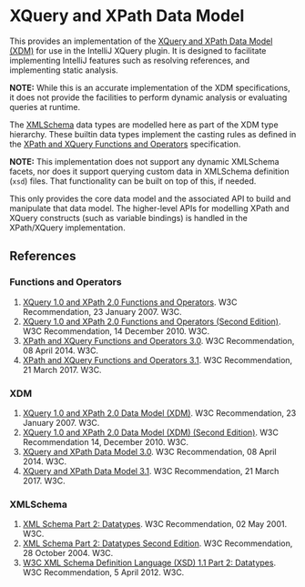 # XQuery and XPath Data Model

This provides an implementation of the
[XQuery and XPath Data Model (XDM)](#xdm) for use in the IntelliJ XQuery
plugin. It is designed to facilitate implementing IntelliJ features such
as resolving references, and implementing static analysis.

__NOTE:__ While this is an accurate implementation of the XDM specifications,
it does not provide the facilities to perform dynamic analysis or evaluating
queries at runtime.

The [XMLSchema](#xmlschema) data types are modelled here as part of the XDM
type hierarchy. These builtin data types implement the casting rules as defined
in the [XPath and XQuery Functions and Operators](#functions-and-operators)
specification.

__NOTE:__ This implementation does not support any dynamic XMLSchema facets,
nor does it support querying custom data in XMLSchema definition (`xsd`) files.
That functionality can be built on top of this, if needed.

This only provides the core data model and the associated API to build and
manipulate that data model. The higher-level APIs for modelling XPath and
XQuery constructs (such as variable bindings) is handled in the XPath/XQuery
implementation.

## References
### Functions and Operators
1. [XQuery 1.0 and XPath 2.0 Functions and Operators](https://www.w3.org/TR/2007/REC-xpath-functions-20070123/). W3C Recommendation, 23 January 2007. W3C.
1. [XQuery 1.0 and XPath 2.0 Functions and Operators (Second Edition)](http://www.w3.org/TR/2010/REC-xpath-functions-20101214/). W3C Recommendation, 14 December 2010. W3C.
1. [XPath and XQuery Functions and Operators 3.0](https://www.w3.org/TR/2014/REC-xpath-functions-30-20140408/). W3C Recommendation, 08 April 2014. W3C.
1. [XPath and XQuery Functions and Operators 3.1](https://www.w3.org/TR/2017/REC-xpath-functions-31-20170321/). W3C Recommendation, 21 March 2017. W3C.
### XDM
1. [XQuery 1.0 and XPath 2.0 Data Model (XDM)](https://www.w3.org/TR/2007/REC-xpath-datamodel-20070123/). W3C Recommendation, 23 January 2007. W3C.
1. [XQuery 1.0 and XPath 2.0 Data Model (XDM) (Second Edition)](https://www.w3.org/TR/2010/REC-xpath-datamodel-20101214/). W3C Recommendation 14, December 2010. W3C.
1. [XQuery and XPath Data Model 3.0](http://www.w3.org/TR/2014/REC-xpath-datamodel-30-20140408/). W3C Recommendation, 08 April 2014. W3C.
1. [XQuery and XPath Data Model 3.1](https://www.w3.org/TR/2017/REC-xpath-datamodel-31-20170321/). W3C Recommendation, 21 March 2017. W3C.
### XMLSchema
1. [XML Schema Part 2: Datatypes](https://www.w3.org/TR/2001/REC-xmlschema-2-20010502/). W3C Recommendation, 02 May 2001. W3C.
1. [XML Schema Part 2: Datatypes Second Edition](http://www.w3.org/TR/2004/REC-xmlschema-2-20041028/). W3C Recommendation, 28 October 2004. W3C.
1. [W3C XML Schema Definition Language (XSD) 1.1 Part 2: Datatypes](http://www.w3.org/TR/2012/REC-xmlschema11-2-20120405/). W3C Recommendation, 5 April 2012. W3C.
